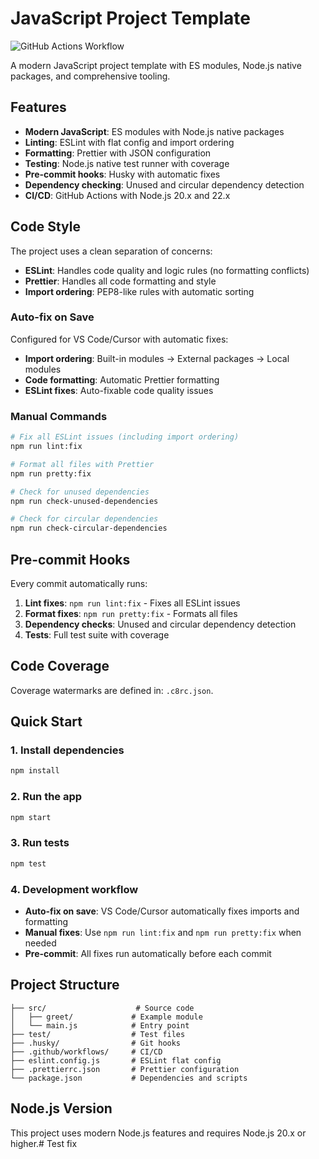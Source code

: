 # JavaScript Project Template

![GitHub Actions Workflow](https://github.com/DusanDimitric/javascript-project-template/actions/workflows/node.js.yml/badge.svg)

A modern JavaScript project template with ES modules, Node.js native packages, and comprehensive tooling.

## Features

- **Modern JavaScript**: ES modules with Node.js native packages
- **Linting**: ESLint with flat config and import ordering
- **Formatting**: Prettier with JSON configuration
- **Testing**: Node.js native test runner with coverage
- **Pre-commit hooks**: Husky with automatic fixes
- **Dependency checking**: Unused and circular dependency detection
- **CI/CD**: GitHub Actions with Node.js 20.x and 22.x

## Code Style

The project uses a clean separation of concerns:

- **ESLint**: Handles code quality and logic rules (no formatting conflicts)
- **Prettier**: Handles all code formatting and style
- **Import ordering**: PEP8-like rules with automatic sorting

### Auto-fix on Save

Configured for VS Code/Cursor with automatic fixes:

- **Import ordering**: Built-in modules → External packages → Local modules
- **Code formatting**: Automatic Prettier formatting
- **ESLint fixes**: Auto-fixable code quality issues

### Manual Commands

```bash
# Fix all ESLint issues (including import ordering)
npm run lint:fix

# Format all files with Prettier
npm run pretty:fix

# Check for unused dependencies
npm run check-unused-dependencies

# Check for circular dependencies
npm run check-circular-dependencies
```

## Pre-commit Hooks

Every commit automatically runs:

1. **Lint fixes**: `npm run lint:fix` - Fixes all ESLint issues
2. **Format fixes**: `npm run pretty:fix` - Formats all files
3. **Dependency checks**: Unused and circular dependency detection
4. **Tests**: Full test suite with coverage

## Code Coverage

Coverage watermarks are defined in: `.c8rc.json`.

## Quick Start

### 1. Install dependencies
```bash
npm install
```

### 2. Run the app
```bash
npm start
```

### 3. Run tests
```bash
npm test
```

### 4. Development workflow
- **Auto-fix on save**: VS Code/Cursor automatically fixes imports and formatting
- **Manual fixes**: Use `npm run lint:fix` and `npm run pretty:fix` when needed
- **Pre-commit**: All fixes run automatically before each commit

## Project Structure

```
├── src/                    # Source code
│   ├── greet/             # Example module
│   └── main.js            # Entry point
├── test/                  # Test files
├── .husky/                # Git hooks
├── .github/workflows/     # CI/CD
├── eslint.config.js       # ESLint flat config
├── .prettierrc.json       # Prettier configuration
└── package.json           # Dependencies and scripts
```

## Node.js Version

This project uses modern Node.js features and requires Node.js 20.x or higher.# Test fix
